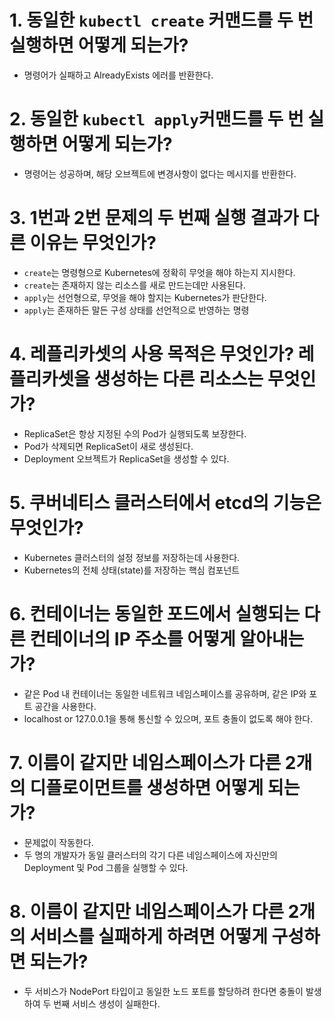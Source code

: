 # 1. 동일한 `kubectl create` 커맨드를 두 번 실행하면 어떻게 되는가?
- 명령어가 실패하고 AlreadyExists 에러를 반환한다.
# 2. 동일한 `kubectl apply`커맨드를 두 번 실행하면 어떻게 되는가?
- 명령어는 성공하며, 해당 오브젝트에 변경사항이 없다는 메시지를 반환한다.
# 3. 1번과 2번 문제의 두 번째 실행 결과가 다른 이유는 무엇인가?
- `create`는 명령형으로 Kubernetes에 정확히 무엇을 해야 하는지 지시한다.
- `create`는 존재하지 않는 리소스를 새로 만드는데만 사용된다.
- `apply`는 선언형으로, 무엇을 해야 할지는 Kubernetes가 판단한다.
- `apply`는 존재하든 말든 구성 상태를 선언적으로 반영하는 명령
# 4. 레플리카셋의 사용 목적은 무엇인가? 레플리카셋을 생성하는 다른 리소스는 무엇인가?
- ReplicaSet은 항상 지정된 수의 Pod가 실행되도록 보장한다.
- Pod가 삭제되면 ReplicaSet이 새로 생성된다. 
- Deployment 오브젝트가 ReplicaSet을 생성할 수 있다.
# 5. 쿠버네티스 클러스터에서 etcd의 기능은 무엇인가?
- Kubernetes 클러스터의 설정 정보를 저장하는데 사용한다.
- Kubernetes의 전체 상태(state)를 저장하는 핵심 컴포넌트
# 6. 컨테이너는 동일한 포드에서 실행되는 다른 컨테이너의 IP 주소를 어떻게 알아내는가?
- 같은 Pod 내 컨테이너는 동일한 네트워크 네임스페이스를 공유하며, 같은 IP와 포트 공간을 사용한다.
- localhost or 127.0.0.1을 통해 통신할 수 있으며, 포트 충돌이 없도록 해야 한다.
# 7. 이름이 같지만 네임스페이스가 다른 2개의 디플로이먼트를 생성하면 어떻게 되는가?
- 문제없이 작동한다.
- 두 명의 개발자가 동일 클러스터의 각기 다른 네임스페이스에 자신만의 Deployment 및 Pod 그룹을 실행할 수 있다.
# 8. 이름이 같지만 네임스페이스가 다른 2개의 서비스를 실패하게 하려면 어떻게 구성하면 되는가?
- 두 서비스가 NodePort 타입이고 동일한 노드 포트를 할당하려 한다면 충돌이 발생하여 두 번째 서비스 생성이 실패한다.